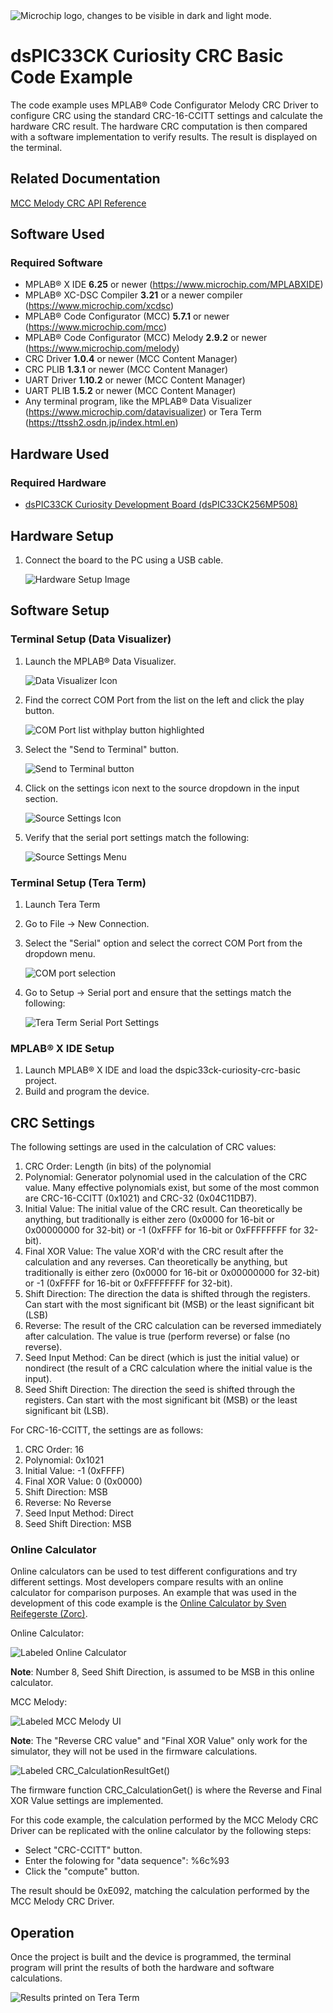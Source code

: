<picture>
  <source media="(prefers-color-scheme: dark)" srcset="./images/microchip_logo_white.png">
  <source media="(prefers-color-scheme: light)" srcset="./images/microchip_logo_black.png">
  <img alt="Microchip logo, changes to be visible in dark and light mode." src="./images/microchip_logo_black.png">
</picture>

# dsPIC33CK Curiosity CRC Basic Code Example

The code example uses MPLAB® Code Configurator Melody CRC Driver to configure CRC using the standard CRC-16-CCITT settings and calculate the hardware CRC result. The hardware CRC computation is then compared with a software implementation to verify results. The result is displayed on the terminal.

## Related Documentation

[MCC Melody CRC API Reference](https://onlinedocs.microchip.com/v2/keyword-lookup?keyword=CRC_16BIT_MELODY_DRIVER&version=latest&redirect=true)

## Software Used 

### Required Software

- MPLAB® X IDE **6.25** or newer (https://www.microchip.com/MPLABXIDE)
- MPLAB® XC-DSC Compiler **3.21** or a newer compiler (https://www.microchip.com/xcdsc)
- MPLAB® Code Configurator (MCC) **5.7.1** or newer (https://www.microchip.com/mcc)
- MPLAB® Code Configurator (MCC) Melody **2.9.2** or newer (https://www.microchip.com/melody)
- CRC Driver **1.0.4** or newer (MCC Content Manager)
- CRC PLIB **1.3.1** or newer (MCC Content Manager)
- UART Driver **1.10.2** or newer (MCC Content Manager)
- UART PLIB **1.5.2** or newer (MCC Content Manager)
- Any terminal program, like the MPLAB® Data Visualizer (https://www.microchip.com/datavisualizer) or Tera Term (https://ttssh2.osdn.jp/index.html.en)

## Hardware Used

### Required Hardware

- [dsPIC33CK Curiosity Development Board (dsPIC33CK256MP508)](https://www.microchip.com/en-us/development-tool/DM330030)

## Hardware Setup

1. Connect the board to the PC using a USB cable.

    ![Hardware Setup Image](images/hardware_setup.jpg)

## Software Setup

### Terminal Setup (Data Visualizer)

1. Launch the MPLAB® Data Visualizer.

    ![Data Visualizer Icon](images/data_visualizer_icon.JPG)

2. Find the correct COM Port from the list on the left and click the play button.

    ![COM Port list withplay button highlighted](images/dv_COM_select_play_highlighted.JPG)

3. Select the "Send to Terminal" button.

    ![Send to Terminal button](images/dv_data_capture_menu.JPG)

4. Click on the settings icon next to the source dropdown in the input section.

    ![Source Settings Icon](images/dv_source_settings_button.JPG)

5. Verify that the serial port settings match the following:

    ![Source Settings Menu](images/dv_source_settings.JPG)

### Terminal Setup (Tera Term)
1. Launch Tera Term
2. Go to File -> New Connection.
3. Select the "Serial" option and select the correct COM Port from the dropdown menu.

    ![COM port selection](images/tera_term_COM_port_selection.JPG)

4. Go to Setup -> Serial port and ensure that the settings match the following:

    ![Tera Term Serial Port Settings](images/tera_term_serial_port_menu.JPG)

### MPLAB® X IDE Setup
1. Launch MPLAB® X IDE and load the dspic33ck-curiosity-crc-basic project.
2. Build and program the device. 

## CRC Settings

The following settings are used in the calculation of CRC values:

1. CRC Order: Length (in bits) of the polynomial
2. Polynomial: Generator polynomial used in the calculation of the CRC value. Many effective polynomials exist, but some of the most common are CRC-16-CCITT (0x1021) and CRC-32 (0x04C11DB7).
3. Initial Value: The initial value of the CRC result. Can theoretically be anything, but traditionally is either zero (0x0000 for 16-bit or 0x00000000 for 32-bit) or -1 (0xFFFF for 16-bit or 0xFFFFFFFF for 32-bit).
4. Final XOR Value: The value XOR'd with the CRC result after the calculation and any reverses. Can theoretically be anything, but traditionally is either zero (0x0000 for 16-bit or 0x00000000 for 32-bit) or -1 (0xFFFF for 16-bit or 0xFFFFFFFF for 32-bit).
5. Shift Direction: The direction the data is shifted through the registers. Can start with the most significant bit (MSB) or the least significant bit (LSB)
6. Reverse: The result of the CRC calculation can be reversed immediately after calculation. The value is true (perform reverse) or false (no reverse).
7. Seed Input Method: Can be direct (which is just the initial value) or nondirect (the result of a CRC calculation where the initial value is the input). 
8. Seed Shift Direction: The direction the seed is shifted through the registers. Can start with the most significant bit (MSB) or the least significant bit (LSB).

For CRC-16-CCITT, the settings are as follows:

1. CRC Order: 16
2. Polynomial: 0x1021
3. Initial Value: -1 (0xFFFF)
4. Final XOR Value: 0 (0x0000)
5. Shift Direction: MSB
6. Reverse: No Reverse
7. Seed Input Method: Direct
8. Seed Shift Direction: MSB

### Online Calculator

Online calculators can be used to test different configurations and try different settings. Most developers compare results with an online calculator for comparison purposes. An example that was used in the development of this code example is the [Online Calculator by Sven Reifegerste (Zorc)](http://www.zorc.breitbandkatze.de/crc.html).

Online Calculator:

![Labeled Online Calculator](images/online_calculator_UI.JPG)

**Note**: Number 8, Seed Shift Direction, is assumed to be MSB in this online calculator.

MCC Melody: 

![Labeled MCC Melody UI](images/demo_CRC_settings.JPG)

**Note**: The "Reverse CRC value" and "Final XOR Value" only work for the simulator, they will not be used in the firmware calculations.

![Labeled CRC_CalculationResultGet()](images/CRC_CalculationResultGet.JPG)

The firmware function CRC_CalculationGet() is where the Reverse and Final XOR Value settings are implemented.

For this code example, the calculation performed by the MCC Melody CRC Driver can be replicated with the online calculator by the following steps:
- Select "CRC-CCITT" button.
- Enter the folowing for "data sequence": %6c%93
- Click the "compute" button.
  
The result should be 0xE092, matching the calculation performed by the MCC Melody CRC Driver.

## Operation

Once the project is built and the device is programmed, the terminal program will print the results of both the hardware and software calculations.

![Results printed on Tera Term](images/tera_term_output.JPG)